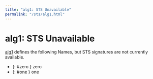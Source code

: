 ```yaml
---
title: "alg1: STS Unavailable"
permalink: "/sts/alg1.html"
---
```


# alg1: STS Unavailable


[alg1](/cd/alg1)
defines the following Names, but STS signatures are not currently available.


 *  {: #zero } zero
 *  {: #one } one